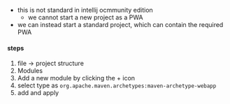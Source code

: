- this is not standard in intellij ocmmunity edition
	- we cannot start a new project as a PWA
- we can instead start a standard project, which can contain the required PWA

#### steps
1. file -> project structure
2. Modules
3. Add a new module by clicking the + icon
4. select type as `org.apache.maven.archetypes:maven-archetype-webapp`
5. add and apply